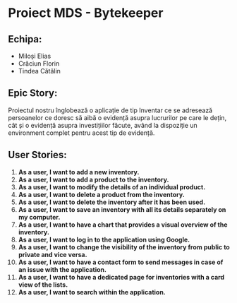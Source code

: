 # Proiect MDS - Bytekeeper

## Echipa:
- Miloși Elias
- Crăciun Florin
- Tindea Cătălin

## Epic Story:
Proiectul nostru înglobează o aplicație de tip Inventar ce se adresează persoanelor ce doresc să aibă o evidență asupra lucrurilor pe care le dețin, cât și o evidență asupra investițiilor făcute, având la dispoziție un environment complet pentru acest tip de evidență.

## User Stories:
1. **As a user, I want to add a new inventory.**
2. **As a user, I want to add a product to the inventory.**
3. **As a user, I want to modify the details of an individual product.**
4. **As a user, I want to delete a product from the inventory.**
5. **As a user, I want to delete the inventory after it has been used.**
6. **As a user, I want to save an inventory with all its details separately on my computer.**
7. **As a user, I want to have a chart that provides a visual overview of the inventory.**
8. **As a user, I want to log in to the application using Google.**
9. **As a user, I want to change the visibility of the inventory from public to private and vice versa.**
10. **As a user, I want to have a contact form to send messages in case of an issue with the application.**
11. **As a user, I want to have a dedicated page for inventories with a card view of the lists.**
12. **As a user, I want to search within the application.**
